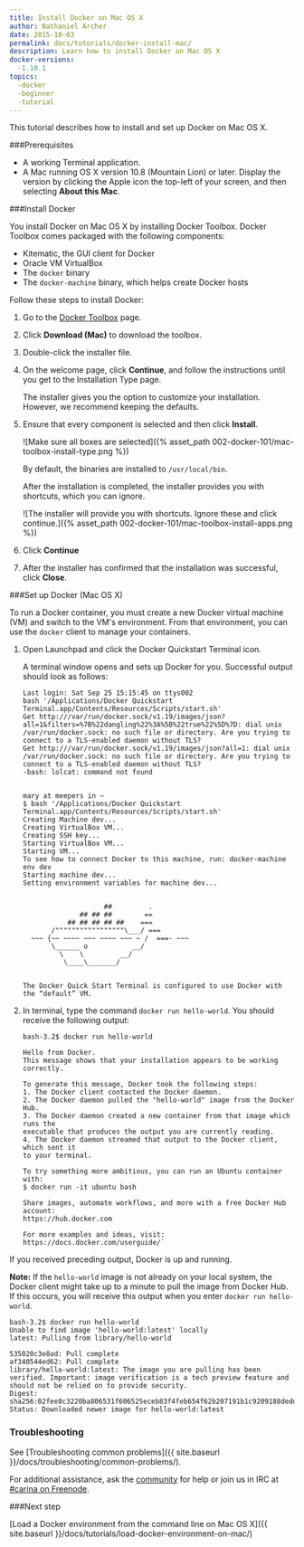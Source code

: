```yaml
---
title: Install Docker on Mac OS X
author: Nathaniel Archer
date: 2015-10-03
permalink: docs/tutorials/docker-install-mac/
description: Learn how to install Docker on Mac OS X
docker-versions:
  -1.10.1
topics:
  -docker
  -beginner
  -tutorial
---
```


This tutorial describes how to install and set up Docker on Mac OS X.

###Prerequisites
* A working Terminal application.
* A Mac running OS X version 10.8 (Mountain Lion) or later. Display the version by clicking the Apple icon the top-left of your screen, and then selecting **About this Mac**.

###Install Docker

You install Docker on Mac OS X by installing Docker Toolbox. Docker Toolbox comes packaged with the following components:

* Kitematic, the GUI client for Docker
* Oracle VM VirtualBox
* The `docker` binary
* The `docker-machine` binary, which helps create Docker hosts

Follow these steps to install Docker:

1. Go to the [Docker Toolbox](https://www.docker.com/toolbox) page.

2. Click **Download (Mac)** to download the toolbox.

3. Double-click the installer file.

4. On the welcome page, click **Continue**, and follow the instructions until you get to the Installation Type page.

    The installer gives you the option to customize your installation. However, we recommend keeping the defaults.

5. Ensure that every component is selected and then click **Install**.

    ![Make sure all boxes are selected]({% asset_path 002-docker-101/mac-toolbox-install-type.png %})

    By default, the binaries are installed to `/usr/local/bin`.

    After the installation is completed, the installer provides you with shortcuts, which you can ignore.

    ![The installer will provide you with shortcuts. Ignore these and click continue.]({% asset_path 002-docker-101/mac-toolbox-install-apps.png %})

6. Click **Continue**

7. After the installer has confirmed that the installation was successful, click **Close**.

###Set up Docker (Mac OS X)

To run a Docker container, you must create a new Docker virtual machine (VM) and switch to the VM's environment. From that environment, you can use the `docker` client to manage your containers.

1. Open Launchpad and click the Docker Quickstart Terminal icon.

    A terminal window opens and sets up Docker for you. Successful output should look as follows:

    ```
    Last login: Sat Sep 25 15:15:45 on ttys002
    bash '/Applications/Docker Quickstart Terminal.app/Contents/Resources/Scripts/start.sh'
    Get http:///var/run/docker.sock/v1.19/images/json?all=1&filters=%7B%22dangling%22%3A%5B%22true%22%5D%7D: dial unix /var/run/docker.sock: no such file or directory. Are you trying to connect to a TLS-enabled daemon without TLS?
    Get http:///var/run/docker.sock/v1.19/images/json?all=1: dial unix /var/run/docker.sock: no such file or directory. Are you trying to connect to a TLS-enabled daemon without TLS?
    -bash: lolcat: command not found


    mary at meepers in ~
    $ bash '/Applications/Docker Quickstart Terminal.app/Contents/Resources/Scripts/start.sh'
    Creating Machine dev...
    Creating VirtualBox VM...
    Creating SSH key...
    Starting VirtualBox VM...
    Starting VM...
    To see how to connect Docker to this machine, run: docker-machine env dev
    Starting machine dev...
    Setting environment variables for machine dev...


                        ##         .
                  ## ## ##        ==
               ## ## ## ## ##    ===
           /"""""""""""""""""\___/ ===
      ~~~ {~~ ~~~~ ~~~ ~~~~ ~~~ ~ /  ===- ~~~
           \______ o           __/
             \    \         __/
              \____\_______/


    The Docker Quick Start Terminal is configured to use Docker with the “default” VM.
    ```

2. In terminal, type the command `docker run hello-world`. You should receive the following output:

    ```
    bash-3.2$ docker run hello-world

    Hello from Docker.
    This message shows that your installation appears to be working correctly.

    To generate this message, Docker took the following steps:
    1. The Docker client contacted the Docker daemon.
    2. The Docker daemon pulled the "hello-world" image from the Docker Hub.
    3. The Docker daemon created a new container from that image which runs the
    executable that produces the output you are currently reading.
    4. The Docker daemon streamed that output to the Docker client, which sent it
    to your terminal.

    To try something more ambitious, you can run an Ubuntu container with:
    $ docker run -it ubuntu bash

    Share images, automate workflows, and more with a free Docker Hub account:
    https://hub.docker.com

    For more examples and ideas, visit:
    https://docs.docker.com/userguide/`
    ```

If you received preceding output, Docker is up and running.

**Note:** If the `hello-world` image is not already on your local system, the Docker
client might take up to a minute to pull the image from Docker Hub. If this occurs, you will
receive this output when you enter `docker run hello-world`.

```
bash-3.2$ docker run hello-world
Unable to find image 'hello-world:latest' locally
latest: Pulling from library/hello-world

535020c3e8ad: Pull complete
af340544ed62: Pull complete
library/hello-world:latest: The image you are pulling has been verified. Important: image verification is a tech preview feature and should not be relied on to provide security.
Digest: sha256:02fee8c3220ba806531f606525eceb83f4feb654f62b207191b1c9209188dedd
Status: Downloaded newer image for hello-world:latest
```

### Troubleshooting

See [Troubleshooting common problems]({{ site.baseurl }}/docs/troubleshooting/common-problems/).

For additional assistance, ask the [community](https://community.getcarina.com/) for help or join us in IRC at [#carina on Freenode](http://webchat.freenode.net/?channels=carina).

###Next step

[Load a Docker environment from the command line on Mac OS X]({{ site.baseurl }}/docs/tutorials/load-docker-environment-on-mac/)
